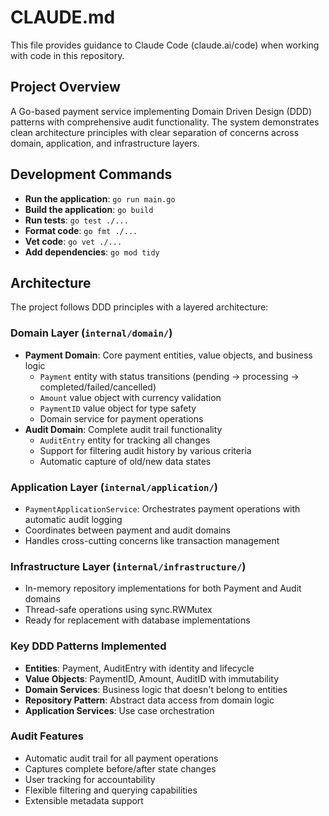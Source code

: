 # CLAUDE.md

This file provides guidance to Claude Code (claude.ai/code) when working with code in this repository.

## Project Overview

A Go-based payment service implementing Domain Driven Design (DDD) patterns with comprehensive audit functionality. The system demonstrates clean architecture principles with clear separation of concerns across domain, application, and infrastructure layers.

## Development Commands

- **Run the application**: `go run main.go`
- **Build the application**: `go build`
- **Run tests**: `go test ./...`
- **Format code**: `go fmt ./...`
- **Vet code**: `go vet ./...`
- **Add dependencies**: `go mod tidy`

## Architecture

The project follows DDD principles with a layered architecture:

### Domain Layer (`internal/domain/`)
- **Payment Domain**: Core payment entities, value objects, and business logic
  - `Payment` entity with status transitions (pending → processing → completed/failed/cancelled)
  - `Amount` value object with currency validation
  - `PaymentID` value object for type safety
  - Domain service for payment operations
- **Audit Domain**: Complete audit trail functionality
  - `AuditEntry` entity for tracking all changes
  - Support for filtering audit history by various criteria
  - Automatic capture of old/new data states

### Application Layer (`internal/application/`)
- `PaymentApplicationService`: Orchestrates payment operations with automatic audit logging
- Coordinates between payment and audit domains
- Handles cross-cutting concerns like transaction management

### Infrastructure Layer (`internal/infrastructure/`)
- In-memory repository implementations for both Payment and Audit domains
- Thread-safe operations using sync.RWMutex
- Ready for replacement with database implementations

### Key DDD Patterns Implemented
- **Entities**: Payment, AuditEntry with identity and lifecycle
- **Value Objects**: PaymentID, Amount, AuditID with immutability
- **Domain Services**: Business logic that doesn't belong to entities
- **Repository Pattern**: Abstract data access from domain logic
- **Application Services**: Use case orchestration

### Audit Features
- Automatic audit trail for all payment operations
- Captures complete before/after state changes
- User tracking for accountability
- Flexible filtering and querying capabilities
- Extensible metadata support